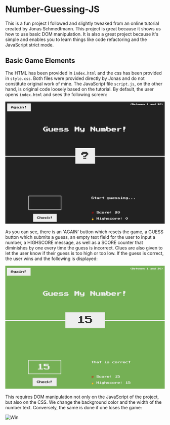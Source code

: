 # Number-Guessing-JS
This is a fun project I followed and slightly tweaked from an online tutorial created by Jonas Schmedtmann. This project is great because it shows us how to use basic DOM manipulation. It is also a great project because it's simple and enables you to learn things like code refactoring and the JavaScript strict mode. 

## Basic Game Elements
The HTML has been provided in `index.html` and the css has been provided in `style.css`. Both files were provided directly by Jonas and do not constitute original work of mine. The JavaScript file `script.js`, on the other hand, is original code loosely based on the tutorial. By default, the user opens `index.html` and sees the following screen:

![Default](guessing_defaultState.png)

As you can see, there is an 'AGAIN' button which resets the game, a GUESS button which submits a guess, an empty text field for the user to input a number, a HIGHSCORE message, as well as a SCORE counter that diminishes by one every time the guess is incorrect. Clues are also given to let the user know if their guess is too high or too low. If the guess is correct, the user wins and the following is displayed: 

![Win](guessing_win.png)

This requires DOM manipulation not only on the JavaScript of the project, but also on the CSS. We change the background color and the width of the number text. Conversely, the same is done if one loses the game: 

![Win](guessing_lose.png)

